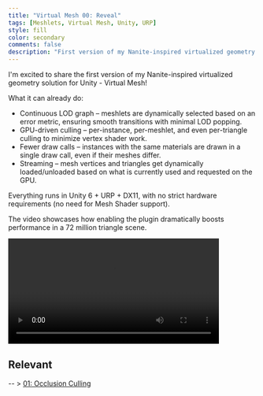 ```yaml
---
title: "Virtual Mesh 00: Reveal"
tags: [Meshlets, Virtual Mesh, Unity, URP]
style: fill
color: secondary
comments: false
description: "First version of my Nanite-inspired virtualized geometry solution for Unity"
---
```

I'm excited to share the first version of my Nanite-inspired virtualized geometry solution for Unity - Virtual Mesh!

What it can already do:
- Continuous LOD graph – meshlets are dynamically selected based on an error metric, ensuring smooth transitions with minimal LOD popping.
- GPU-driven culling – per-instance, per-meshlet, and even per-triangle culling to minimize vertex shader work.
- Fewer draw calls – instances with the same materials are drawn in a single draw call, even if their meshes differ.
- Streaming – mesh vertices and triangles get dynamically loaded/unloaded based on what is currently used and requested on the GPU.

Everything runs in Unity 6 + URP + DX11, with no strict hardware requirements (no need for Mesh Shader support).

The video showcases how enabling the plugin dramatically boosts performance in a 72 million triangle scene.

<html>
    <video controls width="85%"><source src="/assets/blog/2025-03-14-virtual-mesh-00.md.mp4" type="video/mp4" /></video>
</html>

## Relevant

-- > [01: Occlusion Culling](/blog/virtual-mesh-01)